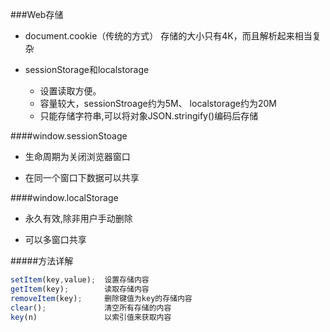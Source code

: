 ###Web存储


* document.cookie（传统的方式）
    存储的大小只有4K，而且解析起来相当复杂

* sessionStorage和localstorage
    
    * 设置读取方便。
    * 容量较大，sessionStroage约为5M、 localstorage约为20M
    * 只能存储字符串,可以将对象JSON.stringify()编码后存储

    

####window.sessionStoage

* 生命周期为关闭浏览器窗口
    
* 在同一个窗口下数据可以共享

####window.localStorage

* 永久有效,除非用户手动删除
    
* 可以多窗口共享
    


#####方法详解

```js
setItem(key,value);  设置存储内容
getItem(key);        读取存储内容
removeItem(key);     删除键值为key的存储内容
clear();             清空所有存储的内容
key(n)               以索引值来获取内容
```